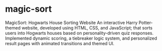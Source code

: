 # magic-sort
MagicSort: Hogwarts House Sorting Website
An interactive Harry Potter-themed website, developed using HTML, CSS, and JavaScript; that sorts users into Hogwarts houses based on personality-driven quiz responses. Implemented dynamic scoring, a tiebreaker logic system, and personalized result pages with animated transitions and themed UI.
